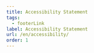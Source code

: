 ```yaml
---
title: Accessibility Statement
tags:
  - footerLink
label: Accessibility Statement
url: /en/accessibility/
order: 1
---
```

